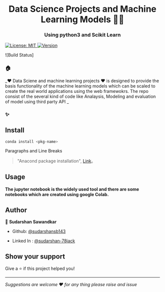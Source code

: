 <h1 align="center">Data Science Projects and Machine Learning Models  🚀🚀</h1>
<h3 align="center">Using python3 and Scikit Learn </h3>
<p> 
  <a href="#" target="_blank">
    <img alt="License: MIT" src="https://img.shields.io/badge/License-mit-yellow.svg?style=for-the-badge&logo=appveyor" />
  </a>
    <a href="#" target="_blank">
    <img alt="Version" src="https://img.shields.io/badge/Scikit-learn-0.0.20-green.svg?style=for-the-badge&logo=appveyor" />
  </a>

</p>

![Build Status]

### 🏠 
_❤️ Data Sciene and machine learning projects ❤️ is designed to provide the basis functionality of the machine learning models which can be scaled to create the real world applications using the web framewokrs. The repo consist of the several kind of code like Analaysis, Modeling and evaluation of model using third party API _


### ✨ 

## Install

```sh
conda install <pkg-name>
```

Paragraphs and Line Breaks
                    
> "Anacond package installation", [Link](https://anaconda.org/)。


## Usage
#### The jupyter notebook is the widely used tool and there are some notebooks which are created using google Colab. 

## Author

👤 **Sudarshan Sawandkar**

* Github: [@sudarshansb143](https://github.com/sudarshansb143)

* Linked In : [@sudarshan-78jack](https://www.linkedin.com/in/sudarshan-78jack/)

## Show your support

Give a ⭐️ if this project helped you!

***
_Suggestions are welcome ❤️ for any thing please raise and issue_

